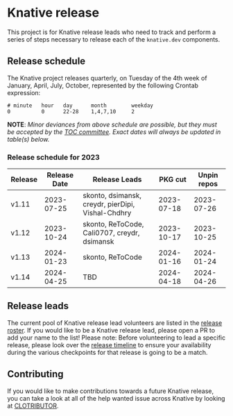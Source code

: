 # Knative release

This project is for Knative release leads who need to track and perform a series of steps necessary to release each of the `knative.dev` components.

## Release schedule

The Knative project releases quarterly, on Tuesday of the 4th week of January, April, July, October, represented by the following Crontab expression:

```
# minute   hour   day      month        weekday
0          0      22-28    1,4,7,10     2
```

**NOTE**: *Minor deviances from above schedule are possible, but they must be accepted by the [TOC committee](https://github.com/knative/community/blob/main/TECH-OVERSIGHT-COMMITTEE.md). Exact dates will always be updated in table(s) below.*

### Release schedule for 2023

| Release | Release Date | Release Leads                                     | PKG cut    | Unpin repos |
|---------|--------------|---------------------------------------------------|------------|-------------|
| v1.11   | 2023-07-25   | skonto, dsimansk, creydr, pierDipi, Vishal-Chdhry | 2023-07-18 | 2023-07-26  |
| v1.12   | 2023-10-24   | skonto, ReToCode, Cali0707, creydr, dsimansk      | 2023-10-17 | 2023-10-25  |
| v1.13   | 2024-01-23   | skonto, ReToCode                                  | 2024-01-16 | 2024-01-24  |
| v1.14   | 2024-04-25   | TBD                                               | 2024-04-18 | 2024-04-26  |

## Release leads
The current pool of Knative release lead volunteers are listed in the [release roster](./ROSTER.md). If you would like to be a Knative release lead, please open a PR to add your name to the list! Please note: Before volunteering to lead a specific release, please look over the [release timeline](TIMELINE.md) to ensure your availability during the various checkpoints for that release is going to be a match.

## Contributing

If you would like to make contributions towards a future Knative release, you can take a look at all of the help wanted issue across Knative by looking
at [CLOTRIBUTOR](https://clotributor.dev/search?project=knative&page=1).
